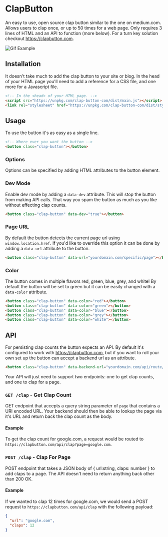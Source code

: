 # ClapButton

An easy to use, open source clap button similar to the one on medium.com. Allows users to clap once, or up to 50 times for a web page. Only requires 3 lines of HTML and an API to function (more below). For a turn key solution checkout https://clapbutton.com.

![Gif Example](https://github.com/EddieAbbondanzio/clapbutton/tree/master/images/example.gif)

## Installation

It doesn't take much to add the clap button to your site or blog. In the head of your HTML page you'll need to add a reference for a CSS file, and one more for a Javascript file.

```html
<!-- In the <head> of your HTML page. -->
<script src="https://unpkg.com/clap-button-com/dist/main.js"></script>
<link rel="stylesheet" href="https://unpkg.com/clap-button-com/dist/styles.css" />
```

## Usage

To use the button it's as easy as a single line.

```html
<!-- Where ever you want the button -->
<button class="clap-button"></button>
```

### Options

Options can be specified by adding HTML attributes to the button element.

### Dev Mode

Enable dev mode by adding a `data-dev` attribute. This will stop the button from making API calls. That way you spam the button as much as you like without effecting clap counts.

```html
<button class="clap-button" data-dev="true"></button>
```

### Page URL

By default the button detects the current page url using `window.location.href`. If you'd like to override this option it can be done by adding a `data-url` attribute to the button.

```html
<button class="clap-button" data-url="yourdomain.com/specific/page"></button>
```

### Color

The button comes in multiple flavors red, green, blue, grey, and white! By default the button will be set to green but it can be easily changed with a `data-color` attribute.

```html
<button class="clap-button" data-color="red"></button>
<button class="clap-button" data-color="green"></button>
<button class="clap-button" data-color="blue"></button>
<button class="clap-button" data-color="grey"></button>
<button class="clap-button" data-color="white"></button>
```

## API

For persisting clap counts the button expects an API. By default it's configured to work with https://clapbutton.com, but if you want to roll your own set up the button can accept a backend url as an attribute.

```html
<button class="clap-button" data-backend-url="yourdomain.com/api/route/"></button>
```

Your API will just need to support two endpoints: one to get clap counts, and one to clap for a page.

### `GET /clap` - Get Clap Count

GET endpoint that accepts a query string parameter of `page` that contains a URI encoded URL. Your backend should then be able to lookup the page via it's URL and return back the clap count as the body.

#### Example

To get the clap count for google.com, a request would be routed to `https://clapbutton.com/api/clap?page=google.com`.

### `POST /clap` - Clap For Page

POST endpoint that takes a JSON body of { url:string, claps: number } to add claps to a page. The API doesn't need to return anything back other than 200 OK.

#### Example

If we wanted to clap 12 times for google.com, we would send a POST request to `https://clapbutton.com/api/clap` with the following payload:

```json
{
  "url": "google.com",
  "claps": 12
}
```
